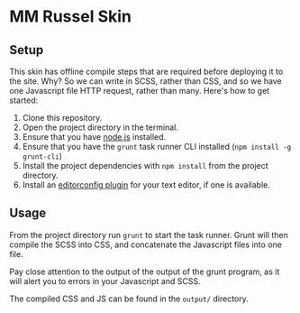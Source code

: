 # MM Russel Skin

## Setup

This skin has offline compile steps that are required before deploying it to
the site. Why? So we can write in SCSS, rather than CSS, and so we have one
Javascript file HTTP request, rather than many. Here's how to get started:

1. Clone this repository.
2. Open the project directory in the terminal.
3. Ensure that you have [node.js](http://nodejs.org/) installed.
4. Ensure that you have the `grunt` task runner CLI installed (`npm install -g
   grunt-cli`)
5. Install the project dependencies with `npm install` from the project
   directory.
6. Install an [editorconfig plugin](http://editorconfig.org/#download) for your
   text editor, if one is available.

## Usage

From the project directory run `grunt` to start the task runner. Grunt will
then compile the SCSS into CSS, and concatenate the Javascript files into one
file.

Pay close attention to the output of the output of the grunt program, as it
will alert you to errors in your Javascript and SCSS.

The compiled CSS and JS can be found in the `output/` directory.
